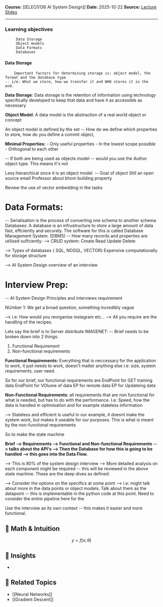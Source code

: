 
**Course:** [[ELEC0136 AI System Design]]
**Date:** 2025-10-22
**Source:** [Lecture Slides](url)

---
### Learning objectives
		 Data Storage
		 Object models
		 Data Formats
		 Databases
#### Data Storage
		Important factors for determining storage is: object model, the format and the database type
	-- i/e: What we store, how we transfer it and WHO stores it in the end.
**Data Storage**: Data storage is the retention of information using technology specifically developed to keep that data and have it as accessible as necessary

**Object Model**: A data model is the abstraction of a real world object or concept 

An object model is defined by the set 
-- How do we define which properties to store, how do you define a commit object, 

**Minimal Properties:**
	- Only useful properties
	- In the lowest scope possible
	- Orthogonal to each other

-- If both are being used as objects model -- would you use the Author object type. This means it's not

Less hierarchical since it is an object model. 
-- Goal of object
Still an open source 
email Professor about bhom building property


Review the use of vector embedding in the tasks

# Data Formats:
-- Serialisation is the process of converting one schema to another schema
	Databases: A database is an infrustructure to store a large amount of data fast, effciiently and securely. The software for this is called Database Management System. (DBMS)
	-- How many records and properties are utilised suffciently: 
	--> CRUD system:
	Create
	Read
	Update
	Delete

--> Types of databases { SQL, NOSQL, VECTOR}
Expensive computationally for storage structure

--> AI System Design overview of an interview 

# Interview Prep:
-- AI System Design Principles and interviews requirement

NUmber 1: We get a broad question, something incredibly vague

--> i.e: How would you reorganise instagram etc... --> All you require are the handling of the recipes.

Lets say the brief is to Server distribute IMAGENET:
-- Brief needs to be broken down into 2 things:
1) Functional Requirement
2) Non-functional requirements

**Functional Requirements:** Everything that is neccessary for the application to work, it just needs to work, doesn't matter anything else i.e: size, system requirements, user need.

So for our brief, our functional requirements are 
EndPoint for GET training data
EndPoint for VOlume of data
EP for remote data
EP for Updateing data

**Non-Functional Requirements**: all requirements that are non functional for what is needed, but has to do with the performance. I.e: Speed, how the data is handled in optimisation and for example stateless information

--> Stateless and efficient is useful in our example, it doesnt make the system work, but makes it useable for our purposes. This is what is meant by the non-functional requirements

So to make the state machine

**Brief --> Requirements --> Functional and Non-functional Requirements --> talks about the API's --> Then the Database for how this is going to be handled --> this goes into the Data Flow.** 

--> This is 80% of the system design interview 
--> More detailed analysis on each component might be required -- this will be reviewed in the above state machine. These are the deep dives as defined. 

--> Consider the options on the specifics at some point --> i.e: might talk about more in the data points or object models. Talk about them as the datapoint -- this is implementable in the python code at this point. Need to consider the entire pipeline here for the 

Use the interview as its own context -- this makes it easier and more functional. 

## 🧮 Math & Intuition
$$
y = f(x; \theta)
$$

## 🧠 Insights
- 

## 🔗 Related Topics
- [[Neural Networks]]
- [[Gradient Descent]]

